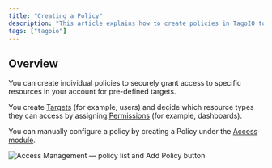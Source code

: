 ```yaml
---
title: "Creating a Policy"
description: "This article explains how to create policies in TagoIO to grant secure, pre-defined access to account resources by assigning targets and permissions. It also notes where to configure policies in the Access module."
tags: ["tagoio"]
---
```


## Overview
You can create individual policies to securely grant access to specific resources in your account for pre-defined targets.

You create [Targets](link-to-defining-targets) (for example, users) and decide which resource types they can access by assigning [Permissions](link-to-defining-permissions) (for example, dashboards).

You can manually configure a policy by creating a Policy under the [Access module](link-to-access-management).

![Access Management — policy list and Add Policy button](/docs_imagem/tagoio/creating-a-policy-2.png)